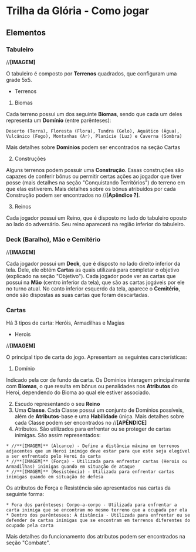 # Trilha da Glória - Como jogar

## Elementos

### Tabuleiro

//**[IMAGEM]**

O tabuleiro é composto por **Terrenos** quadrados, que configuram uma grade 5x5. 

* Terrenos

1. Biomas

Cada terreno possui um dos seguinte **Biomas**, sendo que cada um deles representa um **Domínio** (entre parênteses): 
```
Deserto (Terra), Floresta (Flora), Tundra (Gelo), Aquático (Água), Vulcânico (Fogo), Montanhas (Ar), Planície (Luz) e Caverna (Sombra)
```
Mais detalhes sobre **Domínios** podem ser encontrados na seção Cartas

2. Construções

Alguns terrenos podem possuir uma **Construção**. Essas construções são capazes de conferir bônus ou permitir certas ações ao jogador que tiver posse (mais detalhes na seção "Conquistando Territórios") do terreno em que elas estiverem. Mais detalhes sobre os bônus atribuídos por cada Construção podem ser encontrados no //**[Apêndice ?]**.

3. Reinos

Cada jogador possui um Reino, que é disposto no lado do tabuleiro oposto ao lado do adversário. Seu reino aparecerá na região inferior do tabuleiro.

### Deck (Baralho), Mão e Cemitério

//**[IMAGEM]**

Cada jogador possui um **Deck**, que é disposto no lado direito inferior da tela. Dele, ele obtém **Cartas** as quais utilizará para completar o objetivo (explicado na seção "Objetivo"). Cada jogador pode ver as cartas que possui na **Mão** (centro inferior da tela), que são as cartas jogáveis por ele no turno atual. No canto inferior esquerdo da tela, aparece o **Cemitério**, onde são dispostas as suas cartas que foram descartadas.

### Cartas

Há 3 tipos de carta: Heróis, Armadilhas e Magias

* Herois

//**[IMAGEM]**

O principal tipo de carta do jogo. Apresentam as seguintes características:

1. Domínio

Indicado pela cor de fundo da carta. Os Domínios interagem principalmente com **Biomas**, o que resulta em bônus ou penalidades nos **Atributos** do Heroi, dependendo do Bioma ao qual ele estiver associado.

2. Escudo representando o seu **Reino**
3. Uma **Classe**. 
Cada Classe possui um conjunto de Domínios possíveis, além de **Atributos**-base e uma **Habilidade** única. Mais detalhes sobre cada Classe podem ser encontrados no //**[APÊNDICE]**
4. Atributos. 
São utilizados para enfrentar ou se proteger de cartas inimigas. São assim representados:
```
* //**[IMAGEM]** (Alcance) - Define a distância máxima em terrenos adjacentes que um Heroi inimigo deve estar para que este seja elegível a ser enfrentado pelo Heroi da carta
* //**[IMAGEM]** (Força) - Utilizada para enfrentar cartas (Herois ou Armadilhas) inimigas quando em situação de ataque
* //**[IMAGEM]** (Resistência) - Utilizada para enfrentar cartas inimigas quando em situação de defesa
```
Os atributos de Força e Resistência são apresentados nas cartas da seguinte forma:
```
* Fora dos parênteses: Corpo-a-corpo - Utilizada para enfrentar a carta inimiga que se encontram no mesmo terreno que a ocupada por ela
* Dentro dos parêntesees: À distância - Utilizada para enfrentar ou se defender de cartas inimigas que se encontram em terrenos diferentes do ocupado pela carta
```
Mais detalhes do funcionamento dos atributos podem ser encontrados na seção "Combate".


